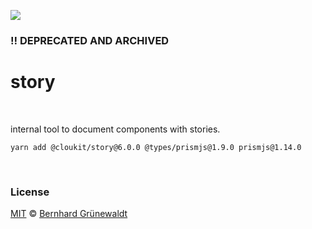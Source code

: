 [![](https://cloukit.github.io/assets/images/cloukit-banner-github.svg?v3)](https://cloukit.github.io/)

### :bangbang: DEPRECATED AND ARCHIVED

# story


&nbsp;

internal tool to document components with stories.

```
yarn add @cloukit/story@6.0.0 @types/prismjs@1.9.0 prismjs@1.14.0
```

&nbsp;

### License

[MIT](https://github.com/cloukit/legal) © [Bernhard Grünewaldt](https://github.com/clouless)
